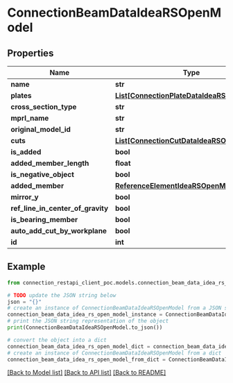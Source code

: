 # ConnectionBeamDataIdeaRSOpenModel


## Properties

Name | Type | Description | Notes
------------ | ------------- | ------------- | -------------
**name** | **str** |  | [optional] 
**plates** | [**List[ConnectionPlateDataIdeaRSOpenModel]**](ConnectionPlateDataIdeaRSOpenModel.md) |  | [optional] 
**cross_section_type** | **str** |  | [optional] 
**mprl_name** | **str** |  | [optional] 
**original_model_id** | **str** |  | [optional] 
**cuts** | [**List[ConnectionCutDataIdeaRSOpenModel]**](ConnectionCutDataIdeaRSOpenModel.md) |  | [optional] 
**is_added** | **bool** |  | [optional] 
**added_member_length** | **float** |  | [optional] 
**is_negative_object** | **bool** |  | [optional] 
**added_member** | [**ReferenceElementIdeaRSOpenModel**](ReferenceElementIdeaRSOpenModel.md) |  | [optional] 
**mirror_y** | **bool** |  | [optional] 
**ref_line_in_center_of_gravity** | **bool** |  | [optional] 
**is_bearing_member** | **bool** |  | [optional] 
**auto_add_cut_by_workplane** | **bool** |  | [optional] 
**id** | **int** |  | [optional] 

## Example

```python
from connection_restapi_client_poc.models.connection_beam_data_idea_rs_open_model import ConnectionBeamDataIdeaRSOpenModel

# TODO update the JSON string below
json = "{}"
# create an instance of ConnectionBeamDataIdeaRSOpenModel from a JSON string
connection_beam_data_idea_rs_open_model_instance = ConnectionBeamDataIdeaRSOpenModel.from_json(json)
# print the JSON string representation of the object
print(ConnectionBeamDataIdeaRSOpenModel.to_json())

# convert the object into a dict
connection_beam_data_idea_rs_open_model_dict = connection_beam_data_idea_rs_open_model_instance.to_dict()
# create an instance of ConnectionBeamDataIdeaRSOpenModel from a dict
connection_beam_data_idea_rs_open_model_from_dict = ConnectionBeamDataIdeaRSOpenModel.from_dict(connection_beam_data_idea_rs_open_model_dict)
```
[[Back to Model list]](../README.md#documentation-for-models) [[Back to API list]](../README.md#documentation-for-api-endpoints) [[Back to README]](../README.md)


